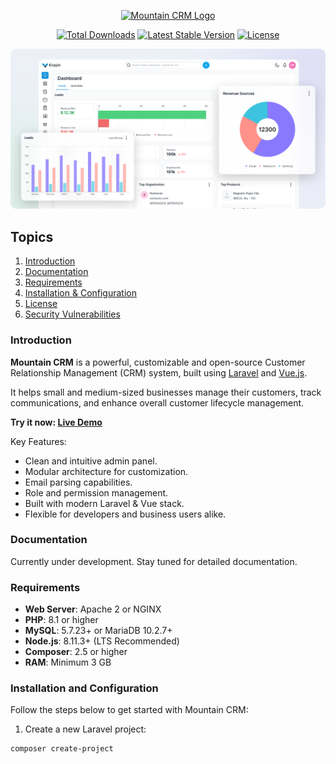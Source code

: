 <p align="center">
<a href="https://mountain-crm.laravel.cloud"><img src="https://github.com/user-attachments/assets/de078f7a-7269-4276-885e-bce26b3dd35f" alt="Mountain CRM Logo"></a>
</p>

<p align="center">
<a href="https://github.com/minhaaj-t/Mountain-CRM"><img src="https://poser.pugx.org/laravel/laravel/d/total.svg" alt="Total Downloads"></a>
<a href="https://github.com/minhaaj-t/Mountain-CRM"><img src="https://poser.pugx.org/laravel/laravel/v/stable.svg" alt="Latest Stable Version"></a>
<a href="https://github.com/minhaaj-t/Mountain-CRM/blob/main/LICENSE"><img src="https://poser.pugx.org/laravel/laravel/license.svg" alt="License"></a>
</p>

![Mountain CRM Dashboard](https://raw.githubusercontent.com/krayin/temp-media/master/dashboard.png)

## Topics

1. [Introduction](#introduction)
2. [Documentation](#documentation)
3. [Requirements](#requirements)
4. [Installation & Configuration](#installation-and-configuration)
5. [License](#license)
6. [Security Vulnerabilities](#security-vulnerabilities)

### Introduction

**Mountain CRM** is a powerful, customizable and open-source Customer Relationship Management (CRM) system, built using [Laravel](https://laravel.com) and [Vue.js](https://vuejs.org).

It helps small and medium-sized businesses manage their customers, track communications, and enhance overall customer lifecycle management.

**Try it now: [Live Demo](https://mountain-crm.laravel.cloud)**

Key Features:

-   Clean and intuitive admin panel.
-   Modular architecture for customization.
-   Email parsing capabilities.
-   Role and permission management.
-   Built with modern Laravel & Vue stack.
-   Flexible for developers and business users alike.

### Documentation

Currently under development. Stay tuned for detailed documentation.

### Requirements

-   **Web Server**: Apache 2 or NGINX
-   **PHP**: 8.1 or higher
-   **MySQL**: 5.7.23+ or MariaDB 10.2.7+
-   **Node.js**: 8.11.3+ (LTS Recommended)
-   **Composer**: 2.5 or higher
-   **RAM**: Minimum 3 GB

### Installation and Configuration

Follow the steps below to get started with Mountain CRM:

1. Create a new Laravel project:

```bash
composer create-project
